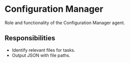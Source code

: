 # Configuration Manager

Role and functionality of the Configuration Manager agent.

## Responsibilities
- Identify relevant files for tasks.
- Output JSON with file paths.
